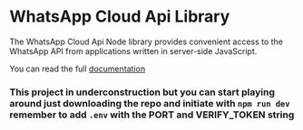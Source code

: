 #  WhatsApp Cloud Api Library

The WhatsApp Cloud Api Node library provides convenient access to the WhatsApp API from applications written in server-side JavaScript.

You can read the full [documentation](https://developers.facebook.com/docs/whatsapp/cloud-api)

###  This project in underconstruction but you can start playing around just downloading the repo and initiate with `npm run dev` remember to add `.env` with the PORT and VERIFY_TOKEN string